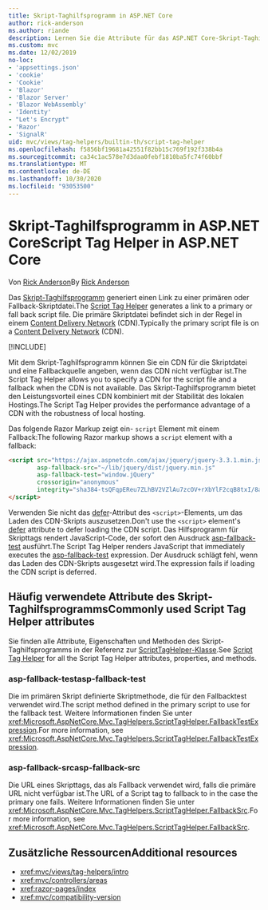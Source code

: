 ```yaml
---
title: Skript-Taghilfsprogramm in ASP.NET Core
author: rick-anderson
ms.author: riande
description: Lernen Sie die Attribute für das ASP.NET Core-Skript-Taghilfsprogramm kennen, und erfahren Sie, welche Rolle jedes Attribut bei der Erweiterung des Verhaltens des HTML-Skripttags spielt.
ms.custom: mvc
ms.date: 12/02/2019
no-loc:
- 'appsettings.json'
- 'cookie'
- 'Cookie'
- 'Blazor'
- 'Blazor Server'
- 'Blazor WebAssembly'
- 'Identity'
- "Let's Encrypt"
- 'Razor'
- 'SignalR'
uid: mvc/views/tag-helpers/builtin-th/script-tag-helper
ms.openlocfilehash: f5856bf19681a42551f82bb15c769f192f338b4a
ms.sourcegitcommit: ca34c1ac578e7d3daa0febf1810ba5fc74f60bbf
ms.translationtype: MT
ms.contentlocale: de-DE
ms.lasthandoff: 10/30/2020
ms.locfileid: "93053500"
---
```

# <a name="script-tag-helper-in-aspnet-core"></a><span data-ttu-id="4091f-103">Skript-Taghilfsprogramm in ASP.NET Core</span><span class="sxs-lookup"><span data-stu-id="4091f-103">Script Tag Helper in ASP.NET Core</span></span>

<span data-ttu-id="4091f-104">Von [Rick Anderson](https://twitter.com/RickAndMSFT)</span><span class="sxs-lookup"><span data-stu-id="4091f-104">By [Rick Anderson](https://twitter.com/RickAndMSFT)</span></span>

<span data-ttu-id="4091f-105">Das [Skript-Taghilfsprogramm](xref:Microsoft.AspNetCore.Mvc.TagHelpers.ScriptTagHelper) generiert einen Link zu einer primären oder Fallback-Skriptdatei.</span><span class="sxs-lookup"><span data-stu-id="4091f-105">The [Script Tag Helper](xref:Microsoft.AspNetCore.Mvc.TagHelpers.ScriptTagHelper) generates a link to a primary or fall back script file.</span></span> <span data-ttu-id="4091f-106">Die primäre Skriptdatei befindet sich in der Regel in einem [Content Delivery Network](/office365/enterprise/content-delivery-networks#what-exactly-is-a-cdn) (CDN).</span><span class="sxs-lookup"><span data-stu-id="4091f-106">Typically the primary script file is on a [Content Delivery Network](/office365/enterprise/content-delivery-networks#what-exactly-is-a-cdn) (CDN).</span></span>

[!INCLUDE[](~/includes/cdn.md)]

<span data-ttu-id="4091f-107">Mit dem Skript-Taghilfsprogramm können Sie ein CDN für die Skriptdatei und eine Fallbackquelle angeben, wenn das CDN nicht verfügbar ist.</span><span class="sxs-lookup"><span data-stu-id="4091f-107">The Script Tag Helper allows you to specify a CDN for the script file and a fallback when the CDN is not available.</span></span> <span data-ttu-id="4091f-108">Das Skript-Taghilfsprogramm bietet den Leistungsvorteil eines CDN kombiniert mit der Stabilität des lokalen Hostings.</span><span class="sxs-lookup"><span data-stu-id="4091f-108">The Script Tag Helper provides the performance advantage of a CDN with the robustness of local hosting.</span></span>

<span data-ttu-id="4091f-109">Das folgende Razor Markup zeigt ein- `script` Element mit einem Fallback:</span><span class="sxs-lookup"><span data-stu-id="4091f-109">The following Razor markup shows a `script` element with a fallback:</span></span>

```html
<script src="https://ajax.aspnetcdn.com/ajax/jquery/jquery-3.3.1.min.js"
        asp-fallback-src="~/lib/jquery/dist/jquery.min.js"
        asp-fallback-test="window.jQuery"
        crossorigin="anonymous"
        integrity="sha384-tsQFqpEReu7ZLhBV2VZlAu7zcOV+rXbYlF2cqB8txI/8aZajjp4Bqd+V6D5IgvKT">
</script>
```

<span data-ttu-id="4091f-110">Verwenden Sie nicht das [defer](https://developer.mozilla.org/docs/Web/HTML/Element/script)-Attribut des `<script>`-Elements, um das Laden des CDN-Skripts auszusetzen.</span><span class="sxs-lookup"><span data-stu-id="4091f-110">Don't use the `<script>` element's [defer](https://developer.mozilla.org/docs/Web/HTML/Element/script) attribute to defer loading the CDN script.</span></span> <span data-ttu-id="4091f-111">Das Hilfsprogramm für Skripttags rendert JavaScript-Code, der sofort den Ausdruck [asp-fallback-test](#asp-fallback-test) ausführt.</span><span class="sxs-lookup"><span data-stu-id="4091f-111">The Script Tag Helper renders JavaScript that immediately executes the [asp-fallback-test](#asp-fallback-test) expression.</span></span> <span data-ttu-id="4091f-112">Der Ausdruck schlägt fehl, wenn das Laden des CDN-Skripts ausgesetzt wird.</span><span class="sxs-lookup"><span data-stu-id="4091f-112">The expression fails if loading the CDN script is deferred.</span></span>

## <a name="commonly-used-script-tag-helper-attributes"></a><span data-ttu-id="4091f-113">Häufig verwendete Attribute des Skript-Taghilfsprogramms</span><span class="sxs-lookup"><span data-stu-id="4091f-113">Commonly used Script Tag Helper attributes</span></span>

<span data-ttu-id="4091f-114">Sie finden alle Attribute, Eigenschaften und Methoden des Skript-Taghilfsprogramms in der Referenz zur [ScriptTagHelper-Klasse](xref:Microsoft.AspNetCore.Mvc.TagHelpers.ScriptTagHelper).</span><span class="sxs-lookup"><span data-stu-id="4091f-114">See [Script Tag Helper](xref:Microsoft.AspNetCore.Mvc.TagHelpers.ScriptTagHelper) for all the Script Tag Helper attributes, properties, and methods.</span></span>

### <a name="asp-fallback-test"></a><span data-ttu-id="4091f-115">asp-fallback-test</span><span class="sxs-lookup"><span data-stu-id="4091f-115">asp-fallback-test</span></span>

<span data-ttu-id="4091f-116">Die im primären Skript definierte Skriptmethode, die für den Fallbacktest verwendet wird.</span><span class="sxs-lookup"><span data-stu-id="4091f-116">The script method defined in the primary script to use for the fallback test.</span></span> <span data-ttu-id="4091f-117">Weitere Informationen finden Sie unter <xref:Microsoft.AspNetCore.Mvc.TagHelpers.ScriptTagHelper.FallbackTestExpression>.</span><span class="sxs-lookup"><span data-stu-id="4091f-117">For more information, see <xref:Microsoft.AspNetCore.Mvc.TagHelpers.ScriptTagHelper.FallbackTestExpression>.</span></span>

### <a name="asp-fallback-src"></a><span data-ttu-id="4091f-118">asp-fallback-src</span><span class="sxs-lookup"><span data-stu-id="4091f-118">asp-fallback-src</span></span>

<span data-ttu-id="4091f-119">Die URL eines Skripttags, das als Fallback verwendet wird, falls die primäre URL nicht verfügbar ist.</span><span class="sxs-lookup"><span data-stu-id="4091f-119">The URL of a Script tag to fallback to in the case the primary one fails.</span></span> <span data-ttu-id="4091f-120">Weitere Informationen finden Sie unter <xref:Microsoft.AspNetCore.Mvc.TagHelpers.ScriptTagHelper.FallbackSrc>.</span><span class="sxs-lookup"><span data-stu-id="4091f-120">For more information, see <xref:Microsoft.AspNetCore.Mvc.TagHelpers.ScriptTagHelper.FallbackSrc>.</span></span>

## <a name="additional-resources"></a><span data-ttu-id="4091f-121">Zusätzliche Ressourcen</span><span class="sxs-lookup"><span data-stu-id="4091f-121">Additional resources</span></span>

* <xref:mvc/views/tag-helpers/intro>
* <xref:mvc/controllers/areas>
* <xref:razor-pages/index>
* <xref:mvc/compatibility-version>

